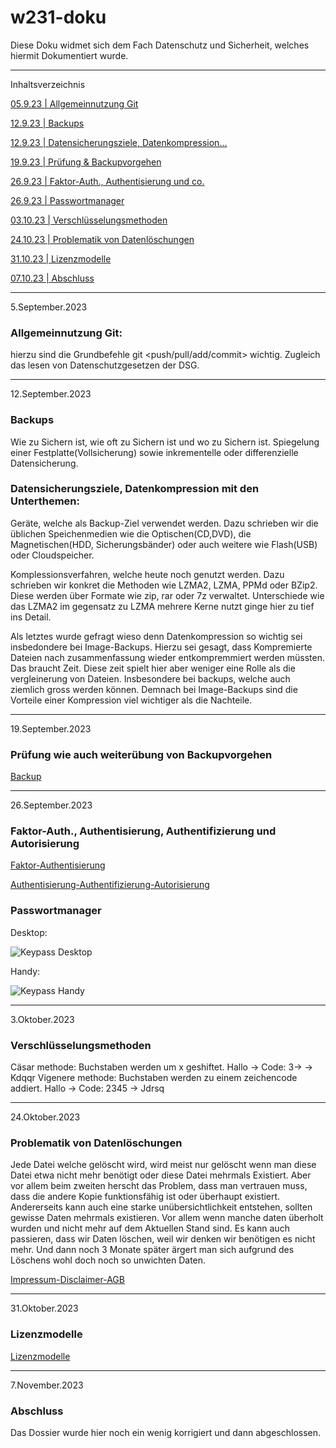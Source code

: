 # w231-doku

Diese Doku widmet sich dem Fach Datenschutz und Sicherheit, welches hiermit Dokumentiert wurde.


--------------------------------------
Inhaltsverzeichnis

[05.9.23 | Allgemeinnutzung Git](https://github.com/MaxHD00/w231-doku/tree/main#thema-allgemeinnutzung-git)

[12.9.23 | Backups](https://github.com/MaxHD00/w231-doku/tree/main#thema-allgemeinnutzung-git)

[12.9.23 | Datensicherungsziele, Datenkompression...](https://github.com/MaxHD00/w231-doku/tree/main#thema-allgemeinnutzung-git)

[19.9.23 | Prüfung & Backupvorgehen](https://github.com/MaxHD00/w231-doku/tree/main#thema-allgemeinnutzung-git)

[26.9.23 | Faktor-Auth., Authentisierung und co.](https://github.com/MaxHD00/w231-doku/tree/main#thema-allgemeinnutzung-git)

[26.9.23 | Passwortmanager](https://github.com/MaxHD00/w231-doku/tree/main#thema-allgemeinnutzung-git)

[03.10.23 | Verschlüsselungsmethoden](https://github.com/MaxHD00/w231-doku/tree/main#thema-allgemeinnutzung-git)

[24.10.23 | Problematik von Datenlöschungen](https://github.com/MaxHD00/w231-doku/tree/main#thema-allgemeinnutzung-git)

[31.10.23 | Lizenzmodelle](https://github.com/MaxHD00/w231-doku/tree/main#thema-allgemeinnutzung-git)

[07.10.23 | Abschluss](https://github.com/MaxHD00/w231-doku/tree/main#thema-allgemeinnutzung-git)

--------------------------------------



5.September.2023

### Allgemeinnutzung Git:
hierzu sind die Grundbefehle git <push/pull/add/commit> wichtig.
Zugleich das lesen von Datenschutzgesetzen der DSG.

--------------------------------------
12.September.2023

### Backups

Wie zu Sichern ist, wie oft zu Sichern ist und wo zu Sichern ist.
Spiegelung einer Festplatte(Vollsicherung) sowie inkrementelle oder differenzielle Datensicherung.



### Datensicherungsziele, Datenkompression mit den Unterthemen:

Geräte, welche als Backup-Ziel verwendet werden. Dazu schrieben wir die üblichen Speichenmedien wie die Optischen(CD,DVD),
die Magnetischen(HDD, Sicherungsbänder) oder auch weitere wie Flash(USB) oder Cloudspeicher.

Komplessionsverfahren, welche heute noch genutzt werden. Dazu schrieben wir konkret die Methoden wie LZMA2, LZMA, PPMd oder BZip2. Diese werden über Formate wie zip, rar oder 7z verwaltet. Unterschiede wie das LZMA2 im gegensatz zu LZMA mehrere Kerne nutzt ginge hier zu tief ins Detail.

Als letztes wurde gefragt wieso denn Datenkompression so wichtig sei insbedondere bei Image-Backups. Hierzu sei gesagt, dass
Kompremierte Dateien nach zusammenfassung wieder entkompremmiert werden müssten. Das braucht Zeit. Diese zeit spielt hier aber weniger eine Rolle als die vergleinerung von Dateien. Insbesondere bei backups, welche auch ziemlich gross werden können. Demnach bei Image-Backups sind die Vorteile einer Kompression viel wichtiger als die Nachteile.

--------------------------------------
19.September.2023
### Prüfung wie auch weiterübung von Backupvorgehen
[Backup](backup.md)


--------------------------------------
26.September.2023
### Faktor-Auth., Authentisierung, Authentifizierung und Autorisierung

[Faktor-Authentisierung](Faktor-Authentisierung.md)

[Authentisierung-Authentifizierung-Autorisierung](Authentisierung-Authentifizierung-Autorisierung.md)


### Passwortmanager


Desktop:


![Keypass Desktop](https://github.com/MaxHD00/w231-doku/assets/31143468/087a955e-aaed-4e8a-8ec7-a29d7d8671dd)


Handy:


![Keypass Handy](https://github.com/MaxHD00/w231-doku/assets/31143468/a6bc4792-248f-44f0-8769-d27d2d7fd103)

--------------------------------------
3.Oktober.2023
### Verschlüsselungsmethoden
Cäsar methode:
Buchstaben werden um x geshiftet.
Hallo -> Code: 3->  -> Kdqqr
Vigenere methode:
Buchstaben werden zu einem zeichencode addiert.
Hallo -> Code: 2345 -> Jdrsq

--------------------------------------
24.Oktober.2023
### Problematik von Datenlöschungen
Jede Datei welche gelöscht wird, wird meist nur gelöscht wenn man diese Datei etwa
nicht mehr benötigt oder diese Datei mehrmals Existiert.
Aber vor allem beim zweiten herscht das Problem, dass man vertrauen muss, dass
die andere Kopie funktionsfähig ist oder überhaupt existiert.
Andererseits kann auch eine starke unübersichtlichkeit entstehen, sollten gewisse Daten
mehrmals existieren. Vor allem wenn manche daten überholt wurden und nicht mehr auf dem
Aktuellen Stand sind. Es kann auch passieren, dass wir Daten löschen, weil wir denken wir benötigen es nicht mehr.
Und dann noch 3 Monate später ärgert man sich aufgrund des Löschens wohl doch noch so unwichten Daten.

[Impressum-Disclaimer-AGB](Impressum-Disclaimer-AGB.md)

--------------------------------------
31.Oktober.2023
### Lizenzmodelle
[Lizenzmodelle](Lizenzmodelle.md)

--------------------------------------
7.November.2023
### Abschluss
Das Dossier wurde hier noch ein wenig korrigiert und dann abgeschlossen.
